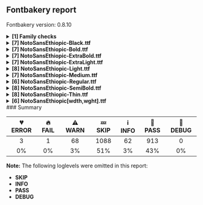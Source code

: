 ## Fontbakery report

Fontbakery version: 0.8.10

<details><summary><b>[1] Family checks</b></summary><div><details><summary>🔥 <b>FAIL:</b> Checking all files are in the same directory. (<a href="https://font-bakery.readthedocs.io/en/stable/fontbakery/profiles/universal.html#com.google.fonts/check/family/single_directory">com.google.fonts/check/family/single_directory</a>)</summary><div>


* 🔥 **FAIL** Not all fonts passed in the command line are in the same directory. This may lead to bad results as the tool will interpret all font files as belonging to a single font family. The detected directories are: ['fonts/NotoSansEthiopic/googlefonts/ttf', 'fonts/NotoSansEthiopic/googlefonts/variable-ttf'] [code: single-directory]
</div></details><br></div></details><details><summary><b>[7] NotoSansEthiopic-Black.ttf</b></summary><div><details><summary>⚠ <b>WARN:</b> Glyphs are similiar to Google Fonts version? (<a href="https://font-bakery.readthedocs.io/en/stable/fontbakery/profiles/googlefonts.html#com.google.fonts/check/production_glyphs_similarity">com.google.fonts/check/production_glyphs_similarity</a>)</summary><div>


* ⚠ **WARN** Following glyphs differ greatly from Google Fonts version:
	* bba.eth
	* bbaa.eth
	* bbe.eth
	* bbi.eth
	* bbo.eth
	* bbu.eth
	* bee.eth
	* bi.eth
	* boa.eth
	* bu.eth and 373 more.

Use -F or --full-lists to disable shortening of long lists.
</div></details><details><summary>⚠ <b>WARN:</b> Combined length of family and style must not exceed 27 characters. (<a href="https://font-bakery.readthedocs.io/en/stable/fontbakery/profiles/googlefonts.html#com.google.fonts/check/name/family_and_style_max_length">com.google.fonts/check/name/family_and_style_max_length</a>)</summary><div>


* ⚠ **WARN** The combined length of family and style exceeds 27 chars in the following 'WINDOWS' entries:
 FONT_FAMILY_NAME = 'Noto Sans Ethiopic Black' / SUBFAMILY_NAME = 'Regular'

Please take a look at the conversation at https://github.com/googlefonts/fontbakery/issues/2179 in order to understand the reasoning behind these name table records max-length criteria. [code: too-long]
</div></details><details><summary>⚠ <b>WARN:</b> Ensure fonts have ScriptLangTags declared on the 'meta' table. (<a href="https://font-bakery.readthedocs.io/en/stable/fontbakery/profiles/googlefonts.html#com.google.fonts/check/meta/script_lang_tags">com.google.fonts/check/meta/script_lang_tags</a>)</summary><div>


* ⚠ **WARN** This font file does not have a 'meta' table. [code: lacks-meta-table]
</div></details><details><summary>⚠ <b>WARN:</b> Check font contains no unreachable glyphs (<a href="https://font-bakery.readthedocs.io/en/stable/fontbakery/profiles/universal.html#com.google.fonts/check/unreachable_glyphs">com.google.fonts/check/unreachable_glyphs</a>)</summary><div>


* ⚠ **WARN** The following glyphs could not be reached by codepoint or substitution rules:

	- uni00A0.1
 [code: unreachable-glyphs]
</div></details><details><summary>⚠ <b>WARN:</b> Check if each glyph has the recommended amount of contours. (<a href="https://font-bakery.readthedocs.io/en/stable/fontbakery/profiles/universal.html#com.google.fonts/check/contour_count">com.google.fonts/check/contour_count</a>)</summary><div>


* ⚠ **WARN** This check inspects the glyph outlines and detects the total number of contours in each of them. The expected values are infered from the typical ammounts of contours observed in a large collection of reference font families. The divergences listed below may simply indicate a significantly different design on some of your glyphs. On the other hand, some of these may flag actual bugs in the font such as glyphs mapped to an incorrect codepoint. Please consider reviewing the design and codepoint assignment of these to make sure they are correct.

The following glyphs do not have the recommended number of contours:

	- Glyph name: aogonek	Contours detected: 3	Expected: 2

	- Glyph name: uogonek	Contours detected: 2	Expected: 1

	- Glyph name: aogonek	Contours detected: 3	Expected: 2 

	- And Glyph name: uogonek	Contours detected: 2	Expected: 1
 [code: contour-count]
</div></details><details><summary>⚠ <b>WARN:</b> Do any segments have colinear vectors? (<a href="https://font-bakery.readthedocs.io/en/stable/fontbakery/profiles/<Section: Outline Correctness Checks>.html#com.google.fonts/check/outline_colinear_vectors">com.google.fonts/check/outline_colinear_vectors</a>)</summary><div>


* ⚠ **WARN** The following glyphs have colinear vectors:

	* ddee.eth (U+12FC): L<<405.0,245.0>--<593.0,245.0>> -> L<<593.0,245.0>--<593.0,245.0>>

	* ddee.eth (U+12FC): L<<593.0,245.0>--<593.0,245.0>> -> L<<593.0,245.0>--<600.0,245.0>>

	* ddhee.eth (U+AB0C): L<<405.0,245.0>--<593.0,245.0>> -> L<<593.0,245.0>--<593.0,245.0>>

	* ddhee.eth (U+AB0C): L<<593.0,245.0>--<593.0,245.0>> -> L<<593.0,245.0>--<600.0,245.0>>

	* dee.eth (U+12F4): L<<415.0,245.0>--<613.0,245.0>> -> L<<613.0,245.0>--<613.0,245.0>>

	* dee.eth (U+12F4): L<<613.0,245.0>--<613.0,245.0>> -> L<<613.0,245.0>--<614.0,245.0>>

	* fo.eth (U+134E): L<<369.0,714.0>--<510.0,714.0>> -> L<<510.0,714.0>--<510.0,714.0>>

	* ge.eth (U+130D): L<<222.0,714.0>--<222.0,714.0>> -> L<<222.0,714.0>--<332.0,714.0>>

	* gge.eth (U+131D): L<<222.0,525.0>--<222.0,525.0>> -> L<<222.0,525.0>--<229.0,525.0>>

	* gwa.eth (U+1310): L<<562.0,268.0>--<562.0,263.0>> -> L<<562.0,263.0>--<562.0,0.0>> 

	* And 14 more.

Use -F or --full-lists to disable shortening of long lists. [code: found-colinear-vectors]
</div></details><details><summary>⚠ <b>WARN:</b> Do outlines contain any jaggy segments? (<a href="https://font-bakery.readthedocs.io/en/stable/fontbakery/profiles/<Section: Outline Correctness Checks>.html#com.google.fonts/check/outline_jaggy_segments">com.google.fonts/check/outline_jaggy_segments</a>)</summary><div>


* ⚠ **WARN** The following glyphs have jaggy segments:

	* V (U+0056): B<<339.5,236.0>-<346.0,204.0>-<347.0,184.0>>/B<<347.0,184.0>-<349.0,204.0>-<354.5,235.5>> = 8.57299836361137

	* W (U+0057): B<<308.0,211.5>-<313.0,185.0>-<315.0,167.0>>/B<<315.0,167.0>-<319.0,197.0>-<325.5,236.0>> = 13.934835114501363

	* W (U+0057): B<<527.0,442.0>-<523.0,468.0>-<521.0,486.0>>/B<<521.0,486.0>-<519.0,468.0>-<514.5,442.0>> = 12.680383491819825

	* W (U+0057): B<<714.0,235.0>-<721.0,196.0>-<724.0,167.0>>/B<<724.0,167.0>-<727.0,192.0>-<734.0,229.0>> = 12.748914526401432

	* Wacute (U+1E82): B<<308.0,211.5>-<313.0,185.0>-<315.0,167.0>>/B<<315.0,167.0>-<319.0,197.0>-<325.5,236.0>> = 13.934835114501363

	* Wacute (U+1E82): B<<527.0,442.0>-<523.0,468.0>-<521.0,486.0>>/B<<521.0,486.0>-<519.0,468.0>-<514.5,442.0>> = 12.680383491819825

	* Wacute (U+1E82): B<<714.0,235.0>-<721.0,196.0>-<724.0,167.0>>/B<<724.0,167.0>-<727.0,192.0>-<734.0,229.0>> = 12.748914526401432

	* Wcircumflex (U+0174): B<<308.0,211.5>-<313.0,185.0>-<315.0,167.0>>/B<<315.0,167.0>-<319.0,197.0>-<325.5,236.0>> = 13.934835114501363

	* Wcircumflex (U+0174): B<<527.0,442.0>-<523.0,468.0>-<521.0,486.0>>/B<<521.0,486.0>-<519.0,468.0>-<514.5,442.0>> = 12.680383491819825

	* Wcircumflex (U+0174): B<<714.0,235.0>-<721.0,196.0>-<724.0,167.0>>/B<<724.0,167.0>-<727.0,192.0>-<734.0,229.0>> = 12.748914526401432 

	* And 10 more.

Use -F or --full-lists to disable shortening of long lists. [code: found-jaggy-segments]
</div></details><br></div></details><details><summary><b>[7] NotoSansEthiopic-Bold.ttf</b></summary><div><details><summary>⚠ <b>WARN:</b> Glyphs are similiar to Google Fonts version? (<a href="https://font-bakery.readthedocs.io/en/stable/fontbakery/profiles/googlefonts.html#com.google.fonts/check/production_glyphs_similarity">com.google.fonts/check/production_glyphs_similarity</a>)</summary><div>


* ⚠ **WARN** Following glyphs differ greatly from Google Fonts version:
	* bbe.eth
	* bbi.eth
	* bbu.eth
	* bee.eth
	* bi.eth
	* bwa.eth
	* bwe.eth
	* bwee.eth
	* bwi.eth
	* ca.eth and 353 more.

Use -F or --full-lists to disable shortening of long lists.
</div></details><details><summary>⚠ <b>WARN:</b> Ensure fonts have ScriptLangTags declared on the 'meta' table. (<a href="https://font-bakery.readthedocs.io/en/stable/fontbakery/profiles/googlefonts.html#com.google.fonts/check/meta/script_lang_tags">com.google.fonts/check/meta/script_lang_tags</a>)</summary><div>


* ⚠ **WARN** This font file does not have a 'meta' table. [code: lacks-meta-table]
</div></details><details><summary>⚠ <b>WARN:</b> Check font contains no unreachable glyphs (<a href="https://font-bakery.readthedocs.io/en/stable/fontbakery/profiles/universal.html#com.google.fonts/check/unreachable_glyphs">com.google.fonts/check/unreachable_glyphs</a>)</summary><div>


* ⚠ **WARN** The following glyphs could not be reached by codepoint or substitution rules:

	- uni00A0.1
 [code: unreachable-glyphs]
</div></details><details><summary>⚠ <b>WARN:</b> Check if each glyph has the recommended amount of contours. (<a href="https://font-bakery.readthedocs.io/en/stable/fontbakery/profiles/universal.html#com.google.fonts/check/contour_count">com.google.fonts/check/contour_count</a>)</summary><div>


* ⚠ **WARN** This check inspects the glyph outlines and detects the total number of contours in each of them. The expected values are infered from the typical ammounts of contours observed in a large collection of reference font families. The divergences listed below may simply indicate a significantly different design on some of your glyphs. On the other hand, some of these may flag actual bugs in the font such as glyphs mapped to an incorrect codepoint. Please consider reviewing the design and codepoint assignment of these to make sure they are correct.

The following glyphs do not have the recommended number of contours:

	- Glyph name: aogonek	Contours detected: 3	Expected: 2

	- Glyph name: uogonek	Contours detected: 2	Expected: 1

	- Glyph name: aogonek	Contours detected: 3	Expected: 2 

	- And Glyph name: uogonek	Contours detected: 2	Expected: 1
 [code: contour-count]
</div></details><details><summary>⚠ <b>WARN:</b> Are there any misaligned on-curve points? (<a href="https://font-bakery.readthedocs.io/en/stable/fontbakery/profiles/<Section: Outline Correctness Checks>.html#com.google.fonts/check/outline_alignment_miss">com.google.fonts/check/outline_alignment_miss</a>)</summary><div>


* ⚠ **WARN** The following glyphs have on-curve points which have potentially incorrect y coordinates:

	* numbersign (U+0023): X=236.0,Y=713.0 (should be at cap-height 714?)

	* numbersign (U+0023): X=343.0,Y=713.0 (should be at cap-height 714?)

	* numbersign (U+0023): X=440.0,Y=713.0 (should be at cap-height 714?)

	* numbersign (U+0023): X=545.0,Y=713.0 (should be at cap-height 714?)

	* six (U+0036): X=489.0,Y=715.0 (should be at cap-height 714?)

	* C (U+0043): X=482.0,Y=-1.0 (should be at baseline 0?)

	* G (U+0047): X=527.5,Y=1.0 (should be at baseline 0?)

	* G (U+0047): X=543.0,Y=712.0 (should be at cap-height 714?)

	* c (U+0063): X=394.5,Y=-0.5 (should be at baseline 0?)

	* e (U+0065): X=432.5,Y=-0.5 (should be at baseline 0?) 

	* And 73 more.

Use -F or --full-lists to disable shortening of long lists. [code: found-misalignments]
</div></details><details><summary>⚠ <b>WARN:</b> Do any segments have colinear vectors? (<a href="https://font-bakery.readthedocs.io/en/stable/fontbakery/profiles/<Section: Outline Correctness Checks>.html#com.google.fonts/check/outline_colinear_vectors">com.google.fonts/check/outline_colinear_vectors</a>)</summary><div>


* ⚠ **WARN** The following glyphs have colinear vectors:

	* ddee.eth (U+12FC): L<<410.0,240.0>--<597.0,240.0>> -> L<<597.0,240.0>--<597.0,240.0>>

	* ddee.eth (U+12FC): L<<597.0,240.0>--<597.0,240.0>> -> L<<597.0,240.0>--<604.0,240.0>>

	* ddhee.eth (U+AB0C): L<<410.0,240.0>--<597.0,240.0>> -> L<<597.0,240.0>--<597.0,240.0>>

	* ddhee.eth (U+AB0C): L<<597.0,240.0>--<597.0,240.0>> -> L<<597.0,240.0>--<604.0,240.0>>

	* dee.eth (U+12F4): L<<404.0,239.0>--<601.0,239.0>> -> L<<601.0,239.0>--<601.0,239.0>>

	* dee.eth (U+12F4): L<<601.0,239.0>--<601.0,239.0>> -> L<<601.0,239.0>--<604.0,239.0>>

	* fo.eth (U+134E): L<<387.0,714.0>--<476.0,714.0>> -> L<<476.0,714.0>--<476.0,714.0>>

	* fo.eth (U+134E): L<<476.0,714.0>--<476.0,714.0>> -> L<<476.0,714.0>--<477.0,714.0>>

	* ge.eth (U+130D): L<<208.0,714.0>--<208.0,714.0>> -> L<<208.0,714.0>--<343.0,714.0>>

	* gge.eth (U+131D): L<<222.0,526.0>--<224.0,526.0>> -> L<<224.0,526.0>--<224.0,526.0>> 

	* And 16 more.

Use -F or --full-lists to disable shortening of long lists. [code: found-colinear-vectors]
</div></details><details><summary>⚠ <b>WARN:</b> Do outlines contain any jaggy segments? (<a href="https://font-bakery.readthedocs.io/en/stable/fontbakery/profiles/<Section: Outline Correctness Checks>.html#com.google.fonts/check/outline_jaggy_segments">com.google.fonts/check/outline_jaggy_segments</a>)</summary><div>


* ⚠ **WARN** The following glyphs have jaggy segments:

	* W (U+0057): B<<266.0,196.0>-<272.0,161.0>-<275.0,137.0>>/B<<275.0,137.0>-<278.0,162.0>-<284.0,196.5>> = 13.967789761532726

	* W (U+0057): B<<489.0,505.5>-<485.0,529.0>-<483.0,542.0>>/B<<483.0,542.0>-<482.0,529.0>-<477.5,505.5>> = 13.144867617550734

	* W (U+0057): B<<683.0,196.0>-<689.0,161.0>-<692.0,137.0>>/B<<692.0,137.0>-<695.0,162.0>-<701.0,196.5>> = 13.967789761532726

	* Wacute (U+1E82): B<<266.0,196.0>-<272.0,161.0>-<275.0,137.0>>/B<<275.0,137.0>-<278.0,162.0>-<284.0,196.5>> = 13.967789761532726

	* Wacute (U+1E82): B<<489.0,505.5>-<485.0,529.0>-<483.0,542.0>>/B<<483.0,542.0>-<482.0,529.0>-<477.5,505.5>> = 13.144867617550734

	* Wacute (U+1E82): B<<683.0,196.0>-<689.0,161.0>-<692.0,137.0>>/B<<692.0,137.0>-<695.0,162.0>-<701.0,196.5>> = 13.967789761532726

	* Wcircumflex (U+0174): B<<266.0,196.0>-<272.0,161.0>-<275.0,137.0>>/B<<275.0,137.0>-<278.0,162.0>-<284.0,196.5>> = 13.967789761532726

	* Wcircumflex (U+0174): B<<489.0,505.5>-<485.0,529.0>-<483.0,542.0>>/B<<483.0,542.0>-<482.0,529.0>-<477.5,505.5>> = 13.144867617550734

	* Wcircumflex (U+0174): B<<683.0,196.0>-<689.0,161.0>-<692.0,137.0>>/B<<692.0,137.0>-<695.0,162.0>-<701.0,196.5>> = 13.967789761532726

	* Wdieresis (U+1E84): B<<266.0,196.0>-<272.0,161.0>-<275.0,137.0>>/B<<275.0,137.0>-<278.0,162.0>-<284.0,196.5>> = 13.967789761532726 

	* And 27 more.

Use -F or --full-lists to disable shortening of long lists. [code: found-jaggy-segments]
</div></details><br></div></details><details><summary><b>[7] NotoSansEthiopic-ExtraBold.ttf</b></summary><div><details><summary>⚠ <b>WARN:</b> Glyphs are similiar to Google Fonts version? (<a href="https://font-bakery.readthedocs.io/en/stable/fontbakery/profiles/googlefonts.html#com.google.fonts/check/production_glyphs_similarity">com.google.fonts/check/production_glyphs_similarity</a>)</summary><div>


* ⚠ **WARN** Following glyphs differ greatly from Google Fonts version:
	* bbe.eth
	* bbi.eth
	* bbu.eth
	* bee.eth
	* bi.eth
	* bu.eth
	* bwa.eth
	* bwee.eth
	* bwi.eth
	* ca.eth and 360 more.

Use -F or --full-lists to disable shortening of long lists.
</div></details><details><summary>⚠ <b>WARN:</b> Combined length of family and style must not exceed 27 characters. (<a href="https://font-bakery.readthedocs.io/en/stable/fontbakery/profiles/googlefonts.html#com.google.fonts/check/name/family_and_style_max_length">com.google.fonts/check/name/family_and_style_max_length</a>)</summary><div>


* ⚠ **WARN** The combined length of family and style exceeds 27 chars in the following 'WINDOWS' entries:
 FONT_FAMILY_NAME = 'Noto Sans Ethiopic ExtraBold' / SUBFAMILY_NAME = 'Regular'

Please take a look at the conversation at https://github.com/googlefonts/fontbakery/issues/2179 in order to understand the reasoning behind these name table records max-length criteria. [code: too-long]
</div></details><details><summary>⚠ <b>WARN:</b> Ensure fonts have ScriptLangTags declared on the 'meta' table. (<a href="https://font-bakery.readthedocs.io/en/stable/fontbakery/profiles/googlefonts.html#com.google.fonts/check/meta/script_lang_tags">com.google.fonts/check/meta/script_lang_tags</a>)</summary><div>


* ⚠ **WARN** This font file does not have a 'meta' table. [code: lacks-meta-table]
</div></details><details><summary>⚠ <b>WARN:</b> Check font contains no unreachable glyphs (<a href="https://font-bakery.readthedocs.io/en/stable/fontbakery/profiles/universal.html#com.google.fonts/check/unreachable_glyphs">com.google.fonts/check/unreachable_glyphs</a>)</summary><div>


* ⚠ **WARN** The following glyphs could not be reached by codepoint or substitution rules:

	- uni00A0.1
 [code: unreachable-glyphs]
</div></details><details><summary>⚠ <b>WARN:</b> Check if each glyph has the recommended amount of contours. (<a href="https://font-bakery.readthedocs.io/en/stable/fontbakery/profiles/universal.html#com.google.fonts/check/contour_count">com.google.fonts/check/contour_count</a>)</summary><div>


* ⚠ **WARN** This check inspects the glyph outlines and detects the total number of contours in each of them. The expected values are infered from the typical ammounts of contours observed in a large collection of reference font families. The divergences listed below may simply indicate a significantly different design on some of your glyphs. On the other hand, some of these may flag actual bugs in the font such as glyphs mapped to an incorrect codepoint. Please consider reviewing the design and codepoint assignment of these to make sure they are correct.

The following glyphs do not have the recommended number of contours:

	- Glyph name: aogonek	Contours detected: 3	Expected: 2

	- Glyph name: uogonek	Contours detected: 2	Expected: 1

	- Glyph name: aogonek	Contours detected: 3	Expected: 2 

	- And Glyph name: uogonek	Contours detected: 2	Expected: 1
 [code: contour-count]
</div></details><details><summary>⚠ <b>WARN:</b> Do any segments have colinear vectors? (<a href="https://font-bakery.readthedocs.io/en/stable/fontbakery/profiles/<Section: Outline Correctness Checks>.html#com.google.fonts/check/outline_colinear_vectors">com.google.fonts/check/outline_colinear_vectors</a>)</summary><div>


* ⚠ **WARN** The following glyphs have colinear vectors:

	* ccho.eth (U+2DBE): L<<199.0,0.0>--<199.0,360.0>> -> L<<199.0,360.0>--<199.0,365.0>>

	* choa.eth (U+2D90): L<<217.0,0.0>--<217.0,360.0>> -> L<<217.0,360.0>--<217.0,365.0>>

	* ddee.eth (U+12FC): L<<408.0,242.0>--<595.0,242.0>> -> L<<595.0,242.0>--<595.0,242.0>>

	* ddee.eth (U+12FC): L<<595.0,242.0>--<595.0,242.0>> -> L<<595.0,242.0>--<602.0,242.0>>

	* ddhee.eth (U+AB0C): L<<408.0,242.0>--<595.0,242.0>> -> L<<595.0,242.0>--<595.0,242.0>>

	* ddhee.eth (U+AB0C): L<<595.0,242.0>--<595.0,242.0>> -> L<<595.0,242.0>--<602.0,242.0>>

	* dee.eth (U+12F4): L<<409.0,242.0>--<607.0,242.0>> -> L<<607.0,242.0>--<607.0,242.0>>

	* dee.eth (U+12F4): L<<607.0,242.0>--<607.0,242.0>> -> L<<607.0,242.0>--<609.0,242.0>>

	* fo.eth (U+134E): L<<379.0,714.0>--<492.0,714.0>> -> L<<492.0,714.0>--<492.0,714.0>>

	* ge.eth (U+130D): L<<214.0,714.0>--<214.0,714.0>> -> L<<214.0,714.0>--<338.0,714.0>> 

	* And 27 more.

Use -F or --full-lists to disable shortening of long lists. [code: found-colinear-vectors]
</div></details><details><summary>⚠ <b>WARN:</b> Do outlines contain any jaggy segments? (<a href="https://font-bakery.readthedocs.io/en/stable/fontbakery/profiles/<Section: Outline Correctness Checks>.html#com.google.fonts/check/outline_jaggy_segments">com.google.fonts/check/outline_jaggy_segments</a>)</summary><div>


* ⚠ **WARN** The following glyphs have jaggy segments:

	* V (U+0056): B<<326.0,209.5>-<333.0,177.0>-<335.0,156.0>>/B<<335.0,156.0>-<338.0,177.0>-<344.5,209.0>> = 13.570434385161475

	* W (U+0057): B<<283.5,211.5>-<290.0,175.0>-<293.0,151.0>>/B<<293.0,151.0>-<297.0,183.0>-<305.0,226.5>> = 14.25003269780357

	* W (U+0057): B<<506.5,475.5>-<502.0,500.0>-<501.0,516.0>>/B<<501.0,516.0>-<499.0,500.0>-<494.5,475.5>> = 10.701350723899111

	* Wacute (U+1E82): B<<283.5,211.5>-<290.0,175.0>-<293.0,151.0>>/B<<293.0,151.0>-<297.0,183.0>-<305.0,226.5>> = 14.25003269780357

	* Wacute (U+1E82): B<<506.5,475.5>-<502.0,500.0>-<501.0,516.0>>/B<<501.0,516.0>-<499.0,500.0>-<494.5,475.5>> = 10.701350723899111

	* Wcircumflex (U+0174): B<<283.5,211.5>-<290.0,175.0>-<293.0,151.0>>/B<<293.0,151.0>-<297.0,183.0>-<305.0,226.5>> = 14.25003269780357

	* Wcircumflex (U+0174): B<<506.5,475.5>-<502.0,500.0>-<501.0,516.0>>/B<<501.0,516.0>-<499.0,500.0>-<494.5,475.5>> = 10.701350723899111

	* Wdieresis (U+1E84): B<<283.5,211.5>-<290.0,175.0>-<293.0,151.0>>/B<<293.0,151.0>-<297.0,183.0>-<305.0,226.5>> = 14.25003269780357

	* Wdieresis (U+1E84): B<<506.5,475.5>-<502.0,500.0>-<501.0,516.0>>/B<<501.0,516.0>-<499.0,500.0>-<494.5,475.5>> = 10.701350723899111

	* Wgrave (U+1E80): B<<283.5,211.5>-<290.0,175.0>-<293.0,151.0>>/B<<293.0,151.0>-<297.0,183.0>-<305.0,226.5>> = 14.25003269780357 

	* And 3 more.

Use -F or --full-lists to disable shortening of long lists. [code: found-jaggy-segments]
</div></details><br></div></details><details><summary><b>[7] NotoSansEthiopic-ExtraLight.ttf</b></summary><div><details><summary>⚠ <b>WARN:</b> Glyphs are similiar to Google Fonts version? (<a href="https://font-bakery.readthedocs.io/en/stable/fontbakery/profiles/googlefonts.html#com.google.fonts/check/production_glyphs_similarity">com.google.fonts/check/production_glyphs_similarity</a>)</summary><div>


* ⚠ **WARN** Following glyphs differ greatly from Google Fonts version:
	* bee.eth
	* bwee.eth
	* ccee.eth
	* ccha.eth
	* cchaa.eth
	* cche.eth
	* cchee.eth
	* cchha.eth
	* cchhaa.eth
	* cchhe.eth and 85 more.

Use -F or --full-lists to disable shortening of long lists.
</div></details><details><summary>⚠ <b>WARN:</b> Combined length of family and style must not exceed 27 characters. (<a href="https://font-bakery.readthedocs.io/en/stable/fontbakery/profiles/googlefonts.html#com.google.fonts/check/name/family_and_style_max_length">com.google.fonts/check/name/family_and_style_max_length</a>)</summary><div>


* ⚠ **WARN** The combined length of family and style exceeds 27 chars in the following 'WINDOWS' entries:
 FONT_FAMILY_NAME = 'Noto Sans Ethiopic ExtraLight' / SUBFAMILY_NAME = 'Regular'

Please take a look at the conversation at https://github.com/googlefonts/fontbakery/issues/2179 in order to understand the reasoning behind these name table records max-length criteria. [code: too-long]
</div></details><details><summary>⚠ <b>WARN:</b> Ensure fonts have ScriptLangTags declared on the 'meta' table. (<a href="https://font-bakery.readthedocs.io/en/stable/fontbakery/profiles/googlefonts.html#com.google.fonts/check/meta/script_lang_tags">com.google.fonts/check/meta/script_lang_tags</a>)</summary><div>


* ⚠ **WARN** This font file does not have a 'meta' table. [code: lacks-meta-table]
</div></details><details><summary>⚠ <b>WARN:</b> Check font contains no unreachable glyphs (<a href="https://font-bakery.readthedocs.io/en/stable/fontbakery/profiles/universal.html#com.google.fonts/check/unreachable_glyphs">com.google.fonts/check/unreachable_glyphs</a>)</summary><div>


* ⚠ **WARN** The following glyphs could not be reached by codepoint or substitution rules:

	- uni00A0.1
 [code: unreachable-glyphs]
</div></details><details><summary>⚠ <b>WARN:</b> Check if each glyph has the recommended amount of contours. (<a href="https://font-bakery.readthedocs.io/en/stable/fontbakery/profiles/universal.html#com.google.fonts/check/contour_count">com.google.fonts/check/contour_count</a>)</summary><div>


* ⚠ **WARN** This check inspects the glyph outlines and detects the total number of contours in each of them. The expected values are infered from the typical ammounts of contours observed in a large collection of reference font families. The divergences listed below may simply indicate a significantly different design on some of your glyphs. On the other hand, some of these may flag actual bugs in the font such as glyphs mapped to an incorrect codepoint. Please consider reviewing the design and codepoint assignment of these to make sure they are correct.

The following glyphs do not have the recommended number of contours:

	- Glyph name: aogonek	Contours detected: 3	Expected: 2

	- Glyph name: uogonek	Contours detected: 2	Expected: 1

	- Glyph name: aogonek	Contours detected: 3	Expected: 2 

	- And Glyph name: uogonek	Contours detected: 2	Expected: 1
 [code: contour-count]
</div></details><details><summary>⚠ <b>WARN:</b> Do any segments have colinear vectors? (<a href="https://font-bakery.readthedocs.io/en/stable/fontbakery/profiles/<Section: Outline Correctness Checks>.html#com.google.fonts/check/outline_colinear_vectors">com.google.fonts/check/outline_colinear_vectors</a>)</summary><div>


* ⚠ **WARN** The following glyphs have colinear vectors:

	* ddee.eth (U+12FC): L<<347.0,191.0>--<521.0,191.0>> -> L<<521.0,191.0>--<521.0,191.0>>

	* ddee.eth (U+12FC): L<<521.0,191.0>--<521.0,191.0>> -> L<<521.0,191.0>--<523.0,191.0>>

	* ddhee.eth (U+AB0C): L<<347.0,191.0>--<521.0,191.0>> -> L<<521.0,191.0>--<521.0,191.0>>

	* ddhee.eth (U+AB0C): L<<521.0,191.0>--<521.0,191.0>> -> L<<521.0,191.0>--<523.0,191.0>>

	* dee.eth (U+12F4): L<<247.0,191.0>--<247.0,191.0>> -> L<<247.0,191.0>--<295.0,191.0>>

	* dee.eth (U+12F4): L<<46.0,191.0>--<247.0,191.0>> -> L<<247.0,191.0>--<247.0,191.0>>

	* fo.eth (U+134E): L<<386.0,714.0>--<421.0,714.0>> -> L<<421.0,714.0>--<421.0,714.0>>

	* gye.eth (U+2DDD): L<<165.0,602.0>--<165.0,602.0>> -> L<<165.0,602.0>--<199.0,602.0>>

	* jee.eth (U+1304): L<<516.0,203.0>--<603.0,203.0>> -> L<<603.0,203.0>--<603.0,203.0>>

	* jee.eth (U+1304): L<<603.0,203.0>--<603.0,203.0>> -> L<<603.0,203.0>--<603.0,203.0>> 

	* And 10 more.

Use -F or --full-lists to disable shortening of long lists. [code: found-colinear-vectors]
</div></details><details><summary>⚠ <b>WARN:</b> Do outlines contain any jaggy segments? (<a href="https://font-bakery.readthedocs.io/en/stable/fontbakery/profiles/<Section: Outline Correctness Checks>.html#com.google.fonts/check/outline_jaggy_segments">com.google.fonts/check/outline_jaggy_segments</a>)</summary><div>


* ⚠ **WARN** The following glyphs have jaggy segments:

	* dee.eth (U+12F4): L<<535.0,191.0>--<534.0,191.0>>/B<<534.0,191.0>-<595.0,190.0>-<626.0,161.0>> = 0.9391909457354006

	* fi.eth (U+134A): L<<218.0,0.0>--<219.0,0.0>>/B<<219.0,0.0>-<144.0,2.0>-<104.0,45.5>> = 1.5275254422129318

	* fwigurage.eth (U+1E7FB): L<<218.0,0.0>--<219.0,0.0>>/B<<219.0,0.0>-<144.0,2.0>-<104.0,45.5>> = 1.5275254422129318

	* ra.eth (U+1228): L<<271.0,0.0>--<271.0,0.0>>/B<<271.0,0.0>-<171.0,1.0>-<117.5,48.0>> = 0.5729386976832647

	* xo.eth (U+1286): L<<555.0,714.0>--<554.0,714.0>>/B<<554.0,714.0>-<623.0,712.0>-<657.5,678.5>> = 1.6602823689826889 

	* And xoa.eth (U+1287): L<<555.0,714.0>--<554.0,714.0>>/B<<554.0,714.0>-<623.0,712.0>-<657.5,678.5>> = 1.6602823689826889 [code: found-jaggy-segments]
</div></details><br></div></details><details><summary><b>[8] NotoSansEthiopic-Light.ttf</b></summary><div><details><summary>⚠ <b>WARN:</b> Glyphs are similiar to Google Fonts version? (<a href="https://font-bakery.readthedocs.io/en/stable/fontbakery/profiles/googlefonts.html#com.google.fonts/check/production_glyphs_similarity">com.google.fonts/check/production_glyphs_similarity</a>)</summary><div>


* ⚠ **WARN** Following glyphs differ greatly from Google Fonts version:
	* bee.eth
	* bwee.eth
	* caa.eth
	* ccaa.eth
	* ccee.eth
	* ccha.eth
	* cchaa.eth
	* cche.eth
	* cchee.eth
	* cchha.eth and 152 more.

Use -F or --full-lists to disable shortening of long lists.
</div></details><details><summary>⚠ <b>WARN:</b> Combined length of family and style must not exceed 27 characters. (<a href="https://font-bakery.readthedocs.io/en/stable/fontbakery/profiles/googlefonts.html#com.google.fonts/check/name/family_and_style_max_length">com.google.fonts/check/name/family_and_style_max_length</a>)</summary><div>


* ⚠ **WARN** The combined length of family and style exceeds 27 chars in the following 'WINDOWS' entries:
 FONT_FAMILY_NAME = 'Noto Sans Ethiopic Light' / SUBFAMILY_NAME = 'Regular'

Please take a look at the conversation at https://github.com/googlefonts/fontbakery/issues/2179 in order to understand the reasoning behind these name table records max-length criteria. [code: too-long]
</div></details><details><summary>⚠ <b>WARN:</b> Ensure fonts have ScriptLangTags declared on the 'meta' table. (<a href="https://font-bakery.readthedocs.io/en/stable/fontbakery/profiles/googlefonts.html#com.google.fonts/check/meta/script_lang_tags">com.google.fonts/check/meta/script_lang_tags</a>)</summary><div>


* ⚠ **WARN** This font file does not have a 'meta' table. [code: lacks-meta-table]
</div></details><details><summary>⚠ <b>WARN:</b> Check font contains no unreachable glyphs (<a href="https://font-bakery.readthedocs.io/en/stable/fontbakery/profiles/universal.html#com.google.fonts/check/unreachable_glyphs">com.google.fonts/check/unreachable_glyphs</a>)</summary><div>


* ⚠ **WARN** The following glyphs could not be reached by codepoint or substitution rules:

	- uni00A0.1
 [code: unreachable-glyphs]
</div></details><details><summary>⚠ <b>WARN:</b> Check if each glyph has the recommended amount of contours. (<a href="https://font-bakery.readthedocs.io/en/stable/fontbakery/profiles/universal.html#com.google.fonts/check/contour_count">com.google.fonts/check/contour_count</a>)</summary><div>


* ⚠ **WARN** This check inspects the glyph outlines and detects the total number of contours in each of them. The expected values are infered from the typical ammounts of contours observed in a large collection of reference font families. The divergences listed below may simply indicate a significantly different design on some of your glyphs. On the other hand, some of these may flag actual bugs in the font such as glyphs mapped to an incorrect codepoint. Please consider reviewing the design and codepoint assignment of these to make sure they are correct.

The following glyphs do not have the recommended number of contours:

	- Glyph name: aogonek	Contours detected: 3	Expected: 2

	- Glyph name: uogonek	Contours detected: 2	Expected: 1

	- Glyph name: aogonek	Contours detected: 3	Expected: 2 

	- And Glyph name: uogonek	Contours detected: 2	Expected: 1
 [code: contour-count]
</div></details><details><summary>⚠ <b>WARN:</b> Do any segments have colinear vectors? (<a href="https://font-bakery.readthedocs.io/en/stable/fontbakery/profiles/<Section: Outline Correctness Checks>.html#com.google.fonts/check/outline_colinear_vectors">com.google.fonts/check/outline_colinear_vectors</a>)</summary><div>


* ⚠ **WARN** The following glyphs have colinear vectors:

	* dee.eth (U+12F4): L<<253.0,200.0>--<253.0,200.0>> -> L<<253.0,200.0>--<287.0,200.0>>

	* dee.eth (U+12F4): L<<47.0,200.0>--<253.0,200.0>> -> L<<253.0,200.0>--<253.0,200.0>>

	* fo.eth (U+134E): L<<379.0,714.0>--<421.0,714.0>> -> L<<421.0,714.0>--<421.0,714.0>>

	* ge.eth (U+130D): L<<182.0,714.0>--<182.0,714.0>> -> L<<182.0,714.0>--<310.0,714.0>>

	* gge.eth (U+131D): L<<193.0,522.0>--<193.0,522.0>> -> L<<193.0,522.0>--<251.0,522.0>>

	* gwegurage.eth (U+1E7FA): L<<182.0,714.0>--<182.0,714.0>> -> L<<182.0,714.0>--<310.0,714.0>>

	* gwegurage.eth (U+1E7FA): L<<649.0,408.0>--<649.0,406.0>> -> L<<649.0,406.0>--<649.0,0.0>>

	* kwa.eth (U+12B0): L<<532.0,361.0>--<532.0,357.0>> -> L<<532.0,357.0>--<532.0,0.0>>

	* mweegurage.eth (U+1E7EE): L<<714.0,170.0>--<703.0,143.0>> -> L<<703.0,143.0>--<664.0,46.0>>

	* nyo.eth (U+129E): L<<387.0,547.0>--<472.0,547.0>> -> L<<472.0,547.0>--<472.0,547.0>> 

	* And 4 more.

Use -F or --full-lists to disable shortening of long lists. [code: found-colinear-vectors]
</div></details><details><summary>⚠ <b>WARN:</b> Do outlines contain any jaggy segments? (<a href="https://font-bakery.readthedocs.io/en/stable/fontbakery/profiles/<Section: Outline Correctness Checks>.html#com.google.fonts/check/outline_jaggy_segments">com.google.fonts/check/outline_jaggy_segments</a>)</summary><div>


* ⚠ **WARN** The following glyphs have jaggy segments:

	* fi.eth (U+134A): L<<216.0,0.0>--<216.0,0.0>>/B<<216.0,0.0>-<138.0,2.0>-<98.5,47.0>> = 1.4688007143857

	* fwigurage.eth (U+1E7FB): L<<216.0,0.0>--<216.0,0.0>>/B<<216.0,0.0>-<138.0,2.0>-<98.5,47.0>> = 1.4688007143857

	* no.eth (U+1296): L<<419.0,714.0>--<418.0,714.0>>/B<<418.0,714.0>-<493.0,713.0>-<530.0,678.5>> = 0.7638984609298817

	* noa.eth (U+2D88): L<<425.0,714.0>--<424.0,714.0>>/B<<424.0,714.0>-<499.0,713.0>-<536.0,678.5>> = 0.7638984609298817

	* ra.eth (U+1228): L<<272.0,0.0>--<272.0,0.0>>/B<<272.0,0.0>-<167.0,2.0>-<113.0,50.0>> = 1.0912162252624056

	* xo.eth (U+1286): L<<547.0,714.0>--<546.0,714.0>>/B<<546.0,714.0>-<621.0,713.0>-<658.0,678.5>> = 0.7638984609298817 

	* And xoa.eth (U+1287): L<<547.0,714.0>--<546.0,714.0>>/B<<546.0,714.0>-<621.0,713.0>-<658.0,678.5>> = 0.7638984609298817 [code: found-jaggy-segments]
</div></details><details><summary>⚠ <b>WARN:</b> Do outlines contain any semi-vertical or semi-horizontal lines? (<a href="https://font-bakery.readthedocs.io/en/stable/fontbakery/profiles/<Section: Outline Correctness Checks>.html#com.google.fonts/check/outline_semi_vertical">com.google.fonts/check/outline_semi_vertical</a>)</summary><div>


* ⚠ **WARN** The following glyphs have semi-vertical/semi-horizontal lines:

	* ccho.eth (U+2DBE): L<<214.0,0.0>--<213.0,377.0>>

	* hhu.eth (U+1211): L<<406.0,714.0>--<405.0,421.0>>

	* hhwagurage.eth (U+1E7E8): L<<406.0,714.0>--<405.0,421.0>>

	* hhyu.eth (U+1E7E1): L<<406.0,675.0>--<405.0,421.0>>

	* hwe.eth (U+1E7EB): L<<406.0,714.0>--<405.0,421.0>>

	* hwee.eth (U+1E7EA): L<<406.0,714.0>--<405.0,466.0>>

	* hwi.eth (U+1E7E9): L<<406.0,714.0>--<405.0,422.0>>

	* ko.eth (U+12AE): L<<117.0,0.0>--<116.0,357.0>>

	* kyo.eth (U+2DCE): L<<117.0,0.0>--<116.0,357.0>>

	* xya.eth (U+2DD0): L<<292.0,0.0>--<291.0,172.0>> 

	* And 3 more.

Use -F or --full-lists to disable shortening of long lists. [code: found-semi-vertical]
</div></details><br></div></details><details><summary><b>[7] NotoSansEthiopic-Medium.ttf</b></summary><div><details><summary>⚠ <b>WARN:</b> Glyphs are similiar to Google Fonts version? (<a href="https://font-bakery.readthedocs.io/en/stable/fontbakery/profiles/googlefonts.html#com.google.fonts/check/production_glyphs_similarity">com.google.fonts/check/production_glyphs_similarity</a>)</summary><div>


* ⚠ **WARN** Following glyphs differ greatly from Google Fonts version:
	* bbe.eth
	* bbi.eth
	* bbu.eth
	* bee.eth
	* bwa.eth
	* bwee.eth
	* bwi.eth
	* ca.eth
	* caa.eth
	* cca.eth and 317 more.

Use -F or --full-lists to disable shortening of long lists.
</div></details><details><summary>⚠ <b>WARN:</b> Combined length of family and style must not exceed 27 characters. (<a href="https://font-bakery.readthedocs.io/en/stable/fontbakery/profiles/googlefonts.html#com.google.fonts/check/name/family_and_style_max_length">com.google.fonts/check/name/family_and_style_max_length</a>)</summary><div>


* ⚠ **WARN** The combined length of family and style exceeds 27 chars in the following 'WINDOWS' entries:
 FONT_FAMILY_NAME = 'Noto Sans Ethiopic Medium' / SUBFAMILY_NAME = 'Regular'

Please take a look at the conversation at https://github.com/googlefonts/fontbakery/issues/2179 in order to understand the reasoning behind these name table records max-length criteria. [code: too-long]
</div></details><details><summary>⚠ <b>WARN:</b> Ensure fonts have ScriptLangTags declared on the 'meta' table. (<a href="https://font-bakery.readthedocs.io/en/stable/fontbakery/profiles/googlefonts.html#com.google.fonts/check/meta/script_lang_tags">com.google.fonts/check/meta/script_lang_tags</a>)</summary><div>


* ⚠ **WARN** This font file does not have a 'meta' table. [code: lacks-meta-table]
</div></details><details><summary>⚠ <b>WARN:</b> Check font contains no unreachable glyphs (<a href="https://font-bakery.readthedocs.io/en/stable/fontbakery/profiles/universal.html#com.google.fonts/check/unreachable_glyphs">com.google.fonts/check/unreachable_glyphs</a>)</summary><div>


* ⚠ **WARN** The following glyphs could not be reached by codepoint or substitution rules:

	- uni00A0.1
 [code: unreachable-glyphs]
</div></details><details><summary>⚠ <b>WARN:</b> Check if each glyph has the recommended amount of contours. (<a href="https://font-bakery.readthedocs.io/en/stable/fontbakery/profiles/universal.html#com.google.fonts/check/contour_count">com.google.fonts/check/contour_count</a>)</summary><div>


* ⚠ **WARN** This check inspects the glyph outlines and detects the total number of contours in each of them. The expected values are infered from the typical ammounts of contours observed in a large collection of reference font families. The divergences listed below may simply indicate a significantly different design on some of your glyphs. On the other hand, some of these may flag actual bugs in the font such as glyphs mapped to an incorrect codepoint. Please consider reviewing the design and codepoint assignment of these to make sure they are correct.

The following glyphs do not have the recommended number of contours:

	- Glyph name: aogonek	Contours detected: 3	Expected: 2

	- Glyph name: uogonek	Contours detected: 2	Expected: 1

	- Glyph name: aogonek	Contours detected: 3	Expected: 2 

	- And Glyph name: uogonek	Contours detected: 2	Expected: 1
 [code: contour-count]
</div></details><details><summary>⚠ <b>WARN:</b> Do any segments have colinear vectors? (<a href="https://font-bakery.readthedocs.io/en/stable/fontbakery/profiles/<Section: Outline Correctness Checks>.html#com.google.fonts/check/outline_colinear_vectors">com.google.fonts/check/outline_colinear_vectors</a>)</summary><div>


* ⚠ **WARN** The following glyphs have colinear vectors:

	* ccha.eth (U+2DB8): L<<217.0,0.0>--<217.0,381.0>> -> L<<217.0,381.0>--<217.0,384.0>>

	* cchee.eth (U+2DBC): L<<206.0,0.0>--<206.0,381.0>> -> L<<206.0,381.0>--<206.0,385.0>>

	* cchi.eth (U+2DBA): L<<202.0,0.0>--<202.0,381.0>> -> L<<202.0,381.0>--<202.0,384.0>>

	* ccho.eth (U+2DBE): L<<206.0,0.0>--<206.0,381.0>> -> L<<206.0,381.0>--<206.0,384.0>>

	* cchu.eth (U+2DB9): L<<217.0,0.0>--<217.0,381.0>> -> L<<217.0,381.0>--<217.0,384.0>>

	* choa.eth (U+2D90): L<<216.0,0.0>--<216.0,381.0>> -> L<<216.0,381.0>--<216.0,384.0>>

	* chu.eth (U+1329): L<<917.0,465.0>--<917.0,461.0>> -> L<<917.0,461.0>--<917.0,268.0>>

	* ddee.eth (U+12FC): L<<400.0,222.0>--<541.0,222.0>> -> L<<541.0,222.0>--<541.0,222.0>>

	* ddhee.eth (U+AB0C): L<<400.0,222.0>--<541.0,222.0>> -> L<<541.0,222.0>--<541.0,222.0>>

	* dee.eth (U+12F4): L<<408.0,221.0>--<572.0,221.0>> -> L<<572.0,221.0>--<572.0,221.0>> 

	* And 27 more.

Use -F or --full-lists to disable shortening of long lists. [code: found-colinear-vectors]
</div></details><details><summary>⚠ <b>WARN:</b> Do outlines contain any jaggy segments? (<a href="https://font-bakery.readthedocs.io/en/stable/fontbakery/profiles/<Section: Outline Correctness Checks>.html#com.google.fonts/check/outline_jaggy_segments">com.google.fonts/check/outline_jaggy_segments</a>)</summary><div>


* ⚠ **WARN** The following glyphs have jaggy segments:

	* fi.eth (U+134A): L<<228.0,0.0>--<228.0,0.0>>/B<<228.0,0.0>-<135.0,2.0>-<91.0,51.5>> = 1.2319774026396337

	* fwigurage.eth (U+1E7FB): L<<228.0,0.0>--<228.0,0.0>>/B<<228.0,0.0>-<135.0,2.0>-<91.0,51.5>> = 1.2319774026396337

	* ra.eth (U+1228): L<<274.0,0.0>--<274.0,0.0>>/B<<274.0,0.0>-<160.0,2.0>-<103.5,53.5>> = 1.005086005254142 

	* And ree.eth (U+122C): B<<551.0,43.5>-<512.0,4.0>-<436.0,0.0>>/L<<436.0,0.0>--<436.0,0.0>> = 3.012787504183286 [code: found-jaggy-segments]
</div></details><br></div></details><details><summary><b>[6] NotoSansEthiopic-Regular.ttf</b></summary><div><details><summary>⚠ <b>WARN:</b> Glyphs are similiar to Google Fonts version? (<a href="https://font-bakery.readthedocs.io/en/stable/fontbakery/profiles/googlefonts.html#com.google.fonts/check/production_glyphs_similarity">com.google.fonts/check/production_glyphs_similarity</a>)</summary><div>


* ⚠ **WARN** Following glyphs differ greatly from Google Fonts version:
	* bbe.eth
	* bbi.eth
	* bbu.eth
	* bee.eth
	* bwee.eth
	* bwi.eth
	* ca.eth
	* caa.eth
	* cca.eth
	* ccaa.eth and 283 more.

Use -F or --full-lists to disable shortening of long lists.
</div></details><details><summary>⚠ <b>WARN:</b> Ensure fonts have ScriptLangTags declared on the 'meta' table. (<a href="https://font-bakery.readthedocs.io/en/stable/fontbakery/profiles/googlefonts.html#com.google.fonts/check/meta/script_lang_tags">com.google.fonts/check/meta/script_lang_tags</a>)</summary><div>


* ⚠ **WARN** This font file does not have a 'meta' table. [code: lacks-meta-table]
</div></details><details><summary>⚠ <b>WARN:</b> Check font contains no unreachable glyphs (<a href="https://font-bakery.readthedocs.io/en/stable/fontbakery/profiles/universal.html#com.google.fonts/check/unreachable_glyphs">com.google.fonts/check/unreachable_glyphs</a>)</summary><div>


* ⚠ **WARN** The following glyphs could not be reached by codepoint or substitution rules:

	- uni00A0.1
 [code: unreachable-glyphs]
</div></details><details><summary>⚠ <b>WARN:</b> Check if each glyph has the recommended amount of contours. (<a href="https://font-bakery.readthedocs.io/en/stable/fontbakery/profiles/universal.html#com.google.fonts/check/contour_count">com.google.fonts/check/contour_count</a>)</summary><div>


* ⚠ **WARN** This check inspects the glyph outlines and detects the total number of contours in each of them. The expected values are infered from the typical ammounts of contours observed in a large collection of reference font families. The divergences listed below may simply indicate a significantly different design on some of your glyphs. On the other hand, some of these may flag actual bugs in the font such as glyphs mapped to an incorrect codepoint. Please consider reviewing the design and codepoint assignment of these to make sure they are correct.

The following glyphs do not have the recommended number of contours:

	- Glyph name: aogonek	Contours detected: 3	Expected: 2

	- Glyph name: uogonek	Contours detected: 2	Expected: 1

	- Glyph name: aogonek	Contours detected: 3	Expected: 2 

	- And Glyph name: uogonek	Contours detected: 2	Expected: 1
 [code: contour-count]
</div></details><details><summary>⚠ <b>WARN:</b> Do any segments have colinear vectors? (<a href="https://font-bakery.readthedocs.io/en/stable/fontbakery/profiles/<Section: Outline Correctness Checks>.html#com.google.fonts/check/outline_colinear_vectors">com.google.fonts/check/outline_colinear_vectors</a>)</summary><div>


* ⚠ **WARN** The following glyphs have colinear vectors:

	* ccha.eth (U+2DB8): L<<216.0,0.0>--<216.0,388.0>> -> L<<216.0,388.0>--<216.0,390.0>>

	* cchee.eth (U+2DBC): L<<210.0,0.0>--<210.0,388.0>> -> L<<210.0,388.0>--<210.0,390.0>>

	* cchi.eth (U+2DBA): L<<206.0,0.0>--<206.0,388.0>> -> L<<206.0,388.0>--<206.0,390.0>>

	* ccho.eth (U+2DBE): L<<209.0,0.0>--<209.0,388.0>> -> L<<209.0,388.0>--<209.0,390.0>>

	* cchu.eth (U+2DB9): L<<1011.0,463.0>--<1011.0,461.0>> -> L<<1011.0,461.0>--<1011.0,264.0>>

	* cchu.eth (U+2DB9): L<<216.0,0.0>--<216.0,388.0>> -> L<<216.0,388.0>--<216.0,390.0>>

	* choa.eth (U+2D90): L<<215.0,0.0>--<215.0,388.0>> -> L<<215.0,388.0>--<215.0,390.0>>

	* ddee.eth (U+12FC): L<<396.0,214.0>--<518.0,214.0>> -> L<<518.0,214.0>--<518.0,214.0>>

	* ddhee.eth (U+AB0C): L<<396.0,214.0>--<518.0,214.0>> -> L<<518.0,214.0>--<518.0,214.0>>

	* dee.eth (U+12F4): L<<410.0,214.0>--<560.0,214.0>> -> L<<560.0,214.0>--<560.0,214.0>> 

	* And 32 more.

Use -F or --full-lists to disable shortening of long lists. [code: found-colinear-vectors]
</div></details><details><summary>⚠ <b>WARN:</b> Do outlines contain any jaggy segments? (<a href="https://font-bakery.readthedocs.io/en/stable/fontbakery/profiles/<Section: Outline Correctness Checks>.html#com.google.fonts/check/outline_jaggy_segments">com.google.fonts/check/outline_jaggy_segments</a>)</summary><div>


* ⚠ **WARN** The following glyphs have jaggy segments:

	* fi.eth (U+134A): L<<212.0,0.0>--<212.0,0.0>>/B<<212.0,0.0>-<127.0,3.0>-<88.5,50.5>> = 2.0213649403560074

	* fwigurage.eth (U+1E7FB): L<<212.0,0.0>--<212.0,0.0>>/B<<212.0,0.0>-<127.0,3.0>-<88.5,50.5>> = 2.0213649403560074

	* ra.eth (U+1228): L<<273.0,0.0>--<273.0,0.0>>/B<<273.0,0.0>-<160.0,2.0>-<105.0,53.0>> = 1.0139787227852883 

	* And ree.eth (U+122C): B<<546.0,42.5>-<508.0,4.0>-<436.0,0.0>>/L<<436.0,0.0>--<436.0,0.0>> = 3.1798301198641643 [code: found-jaggy-segments]
</div></details><br></div></details><details><summary><b>[8] NotoSansEthiopic-SemiBold.ttf</b></summary><div><details><summary>⚠ <b>WARN:</b> Glyphs are similiar to Google Fonts version? (<a href="https://font-bakery.readthedocs.io/en/stable/fontbakery/profiles/googlefonts.html#com.google.fonts/check/production_glyphs_similarity">com.google.fonts/check/production_glyphs_similarity</a>)</summary><div>


* ⚠ **WARN** Following glyphs differ greatly from Google Fonts version:
	* bbe.eth
	* bbi.eth
	* bbu.eth
	* bee.eth
	* bwa.eth
	* bwee.eth
	* bwi.eth
	* ca.eth
	* caa.eth
	* cca.eth and 331 more.

Use -F or --full-lists to disable shortening of long lists.
</div></details><details><summary>⚠ <b>WARN:</b> Combined length of family and style must not exceed 27 characters. (<a href="https://font-bakery.readthedocs.io/en/stable/fontbakery/profiles/googlefonts.html#com.google.fonts/check/name/family_and_style_max_length">com.google.fonts/check/name/family_and_style_max_length</a>)</summary><div>


* ⚠ **WARN** The combined length of family and style exceeds 27 chars in the following 'WINDOWS' entries:
 FONT_FAMILY_NAME = 'Noto Sans Ethiopic SemiBold' / SUBFAMILY_NAME = 'Regular'

Please take a look at the conversation at https://github.com/googlefonts/fontbakery/issues/2179 in order to understand the reasoning behind these name table records max-length criteria. [code: too-long]
</div></details><details><summary>⚠ <b>WARN:</b> Ensure fonts have ScriptLangTags declared on the 'meta' table. (<a href="https://font-bakery.readthedocs.io/en/stable/fontbakery/profiles/googlefonts.html#com.google.fonts/check/meta/script_lang_tags">com.google.fonts/check/meta/script_lang_tags</a>)</summary><div>


* ⚠ **WARN** This font file does not have a 'meta' table. [code: lacks-meta-table]
</div></details><details><summary>⚠ <b>WARN:</b> Check font contains no unreachable glyphs (<a href="https://font-bakery.readthedocs.io/en/stable/fontbakery/profiles/universal.html#com.google.fonts/check/unreachable_glyphs">com.google.fonts/check/unreachable_glyphs</a>)</summary><div>


* ⚠ **WARN** The following glyphs could not be reached by codepoint or substitution rules:

	- uni00A0.1
 [code: unreachable-glyphs]
</div></details><details><summary>⚠ <b>WARN:</b> Check if each glyph has the recommended amount of contours. (<a href="https://font-bakery.readthedocs.io/en/stable/fontbakery/profiles/universal.html#com.google.fonts/check/contour_count">com.google.fonts/check/contour_count</a>)</summary><div>


* ⚠ **WARN** This check inspects the glyph outlines and detects the total number of contours in each of them. The expected values are infered from the typical ammounts of contours observed in a large collection of reference font families. The divergences listed below may simply indicate a significantly different design on some of your glyphs. On the other hand, some of these may flag actual bugs in the font such as glyphs mapped to an incorrect codepoint. Please consider reviewing the design and codepoint assignment of these to make sure they are correct.

The following glyphs do not have the recommended number of contours:

	- Glyph name: aogonek	Contours detected: 3	Expected: 2

	- Glyph name: uogonek	Contours detected: 2	Expected: 1

	- Glyph name: aogonek	Contours detected: 3	Expected: 2 

	- And Glyph name: uogonek	Contours detected: 2	Expected: 1
 [code: contour-count]
</div></details><details><summary>⚠ <b>WARN:</b> Are there any misaligned on-curve points? (<a href="https://font-bakery.readthedocs.io/en/stable/fontbakery/profiles/<Section: Outline Correctness Checks>.html#com.google.fonts/check/outline_alignment_miss">com.google.fonts/check/outline_alignment_miss</a>)</summary><div>


* ⚠ **WARN** The following glyphs have on-curve points which have potentially incorrect y coordinates:

	* numbersign (U+0023): X=241.0,Y=713.0 (should be at cap-height 714?)

	* numbersign (U+0023): X=334.0,Y=713.0 (should be at cap-height 714?)

	* numbersign (U+0023): X=449.0,Y=713.0 (should be at cap-height 714?)

	* numbersign (U+0023): X=540.0,Y=713.0 (should be at cap-height 714?)

	* three (U+0033): X=135.0,Y=-0.5 (should be at baseline 0?)

	* four (U+0034): X=340.0,Y=716.0 (should be at cap-height 714?)

	* four (U+0034): X=461.0,Y=716.0 (should be at cap-height 714?)

	* six (U+0036): X=482.0,Y=715.0 (should be at cap-height 714?)

	* nine (U+0039): X=90.0,Y=-2.0 (should be at baseline 0?)

	* C (U+0043): X=485.5,Y=-2.0 (should be at baseline 0?) 

	* And 81 more.

Use -F or --full-lists to disable shortening of long lists. [code: found-misalignments]
</div></details><details><summary>⚠ <b>WARN:</b> Do any segments have colinear vectors? (<a href="https://font-bakery.readthedocs.io/en/stable/fontbakery/profiles/<Section: Outline Correctness Checks>.html#com.google.fonts/check/outline_colinear_vectors">com.google.fonts/check/outline_colinear_vectors</a>)</summary><div>


* ⚠ **WARN** The following glyphs have colinear vectors:

	* ddee.eth (U+12FC): L<<405.0,230.0>--<567.0,230.0>> -> L<<567.0,230.0>--<567.0,230.0>>

	* ddhee.eth (U+AB0C): L<<405.0,230.0>--<567.0,230.0>> -> L<<567.0,230.0>--<567.0,230.0>>

	* dee.eth (U+12F4): L<<406.0,230.0>--<586.0,230.0>> -> L<<586.0,230.0>--<586.0,230.0>>

	* dee.eth (U+12F4): L<<586.0,230.0>--<586.0,230.0>> -> L<<586.0,230.0>--<586.0,230.0>>

	* fi.eth (U+134A): L<<245.0,0.0>--<245.0,0.0>> -> L<<245.0,0.0>--<245.0,0.0>>

	* fo.eth (U+134E): L<<379.0,714.0>--<455.0,714.0>> -> L<<455.0,714.0>--<455.0,714.0>>

	* fwigurage.eth (U+1E7FB): L<<245.0,0.0>--<245.0,0.0>> -> L<<245.0,0.0>--<245.0,0.0>>

	* ge.eth (U+130D): L<<198.0,714.0>--<202.0,714.0>> -> L<<202.0,714.0>--<202.0,714.0>>

	* ge.eth (U+130D): L<<202.0,714.0>--<202.0,714.0>> -> L<<202.0,714.0>--<340.0,714.0>>

	* gge.eth (U+131D): L<<215.0,524.0>--<216.0,524.0>> -> L<<216.0,524.0>--<216.0,524.0>> 

	* And 22 more.

Use -F or --full-lists to disable shortening of long lists. [code: found-colinear-vectors]
</div></details><details><summary>⚠ <b>WARN:</b> Do outlines contain any jaggy segments? (<a href="https://font-bakery.readthedocs.io/en/stable/fontbakery/profiles/<Section: Outline Correctness Checks>.html#com.google.fonts/check/outline_jaggy_segments">com.google.fonts/check/outline_jaggy_segments</a>)</summary><div>


* ⚠ **WARN** The following glyphs have jaggy segments:

	* W (U+0057): B<<257.0,182.5>-<263.0,150.0>-<266.0,126.0>>/B<<266.0,126.0>-<269.0,151.0>-<275.0,184.0>> = 13.967789761532726

	* W (U+0057): B<<678.0,182.0>-<684.0,150.0>-<687.0,126.0>>/B<<687.0,126.0>-<690.0,151.0>-<695.5,183.0>> = 13.967789761532726

	* Wacute (U+1E82): B<<257.0,182.5>-<263.0,150.0>-<266.0,126.0>>/B<<266.0,126.0>-<269.0,151.0>-<275.0,184.0>> = 13.967789761532726

	* Wacute (U+1E82): B<<678.0,182.0>-<684.0,150.0>-<687.0,126.0>>/B<<687.0,126.0>-<690.0,151.0>-<695.5,183.0>> = 13.967789761532726

	* Wcircumflex (U+0174): B<<257.0,182.5>-<263.0,150.0>-<266.0,126.0>>/B<<266.0,126.0>-<269.0,151.0>-<275.0,184.0>> = 13.967789761532726

	* Wcircumflex (U+0174): B<<678.0,182.0>-<684.0,150.0>-<687.0,126.0>>/B<<687.0,126.0>-<690.0,151.0>-<695.5,183.0>> = 13.967789761532726

	* Wdieresis (U+1E84): B<<257.0,182.5>-<263.0,150.0>-<266.0,126.0>>/B<<266.0,126.0>-<269.0,151.0>-<275.0,184.0>> = 13.967789761532726

	* Wdieresis (U+1E84): B<<678.0,182.0>-<684.0,150.0>-<687.0,126.0>>/B<<687.0,126.0>-<690.0,151.0>-<695.5,183.0>> = 13.967789761532726

	* Wgrave (U+1E80): B<<257.0,182.5>-<263.0,150.0>-<266.0,126.0>>/B<<266.0,126.0>-<269.0,151.0>-<275.0,184.0>> = 13.967789761532726

	* Wgrave (U+1E80): B<<678.0,182.0>-<684.0,150.0>-<687.0,126.0>>/B<<687.0,126.0>-<690.0,151.0>-<695.5,183.0>> = 13.967789761532726

	* ra.eth (U+1228): L<<276.0,0.0>--<276.0,0.0>>/B<<276.0,0.0>-<160.0,3.0>-<102.0,54.5>> = 1.4814571708869444 

	* And ree.eth (U+122C): B<<555.5,45.0>-<515.0,4.0>-<436.0,0.0>>/L<<436.0,0.0>--<436.0,0.0>> = 2.898576799281686 [code: found-jaggy-segments]
</div></details><br></div></details><details><summary><b>[8] NotoSansEthiopic-Thin.ttf</b></summary><div><details><summary>⚠ <b>WARN:</b> Glyphs are similiar to Google Fonts version? (<a href="https://font-bakery.readthedocs.io/en/stable/fontbakery/profiles/googlefonts.html#com.google.fonts/check/production_glyphs_similarity">com.google.fonts/check/production_glyphs_similarity</a>)</summary><div>


* ⚠ **WARN** Following glyphs differ greatly from Google Fonts version:
	* ccee.eth
	* ccha.eth
	* cchaa.eth
	* cche.eth
	* cchee.eth
	* cchha.eth
	* cchhaa.eth
	* cchhe.eth
	* cchhee.eth
	* cchhi.eth and 32 more.

Use -F or --full-lists to disable shortening of long lists.
</div></details><details><summary>⚠ <b>WARN:</b> Combined length of family and style must not exceed 27 characters. (<a href="https://font-bakery.readthedocs.io/en/stable/fontbakery/profiles/googlefonts.html#com.google.fonts/check/name/family_and_style_max_length">com.google.fonts/check/name/family_and_style_max_length</a>)</summary><div>


* ⚠ **WARN** The combined length of family and style exceeds 27 chars in the following 'WINDOWS' entries:
 FONT_FAMILY_NAME = 'Noto Sans Ethiopic Thin' / SUBFAMILY_NAME = 'Regular'

Please take a look at the conversation at https://github.com/googlefonts/fontbakery/issues/2179 in order to understand the reasoning behind these name table records max-length criteria. [code: too-long]
</div></details><details><summary>⚠ <b>WARN:</b> Ensure fonts have ScriptLangTags declared on the 'meta' table. (<a href="https://font-bakery.readthedocs.io/en/stable/fontbakery/profiles/googlefonts.html#com.google.fonts/check/meta/script_lang_tags">com.google.fonts/check/meta/script_lang_tags</a>)</summary><div>


* ⚠ **WARN** This font file does not have a 'meta' table. [code: lacks-meta-table]
</div></details><details><summary>⚠ <b>WARN:</b> Check font contains no unreachable glyphs (<a href="https://font-bakery.readthedocs.io/en/stable/fontbakery/profiles/universal.html#com.google.fonts/check/unreachable_glyphs">com.google.fonts/check/unreachable_glyphs</a>)</summary><div>


* ⚠ **WARN** The following glyphs could not be reached by codepoint or substitution rules:

	- uni00A0.1
 [code: unreachable-glyphs]
</div></details><details><summary>⚠ <b>WARN:</b> Check if each glyph has the recommended amount of contours. (<a href="https://font-bakery.readthedocs.io/en/stable/fontbakery/profiles/universal.html#com.google.fonts/check/contour_count">com.google.fonts/check/contour_count</a>)</summary><div>


* ⚠ **WARN** This check inspects the glyph outlines and detects the total number of contours in each of them. The expected values are infered from the typical ammounts of contours observed in a large collection of reference font families. The divergences listed below may simply indicate a significantly different design on some of your glyphs. On the other hand, some of these may flag actual bugs in the font such as glyphs mapped to an incorrect codepoint. Please consider reviewing the design and codepoint assignment of these to make sure they are correct.

The following glyphs do not have the recommended number of contours:

	- Glyph name: aogonek	Contours detected: 3	Expected: 2

	- Glyph name: uogonek	Contours detected: 2	Expected: 1

	- Glyph name: aogonek	Contours detected: 3	Expected: 2 

	- And Glyph name: uogonek	Contours detected: 2	Expected: 1
 [code: contour-count]
</div></details><details><summary>⚠ <b>WARN:</b> Do any segments have colinear vectors? (<a href="https://font-bakery.readthedocs.io/en/stable/fontbakery/profiles/<Section: Outline Correctness Checks>.html#com.google.fonts/check/outline_colinear_vectors">com.google.fonts/check/outline_colinear_vectors</a>)</summary><div>


* ⚠ **WARN** The following glyphs have colinear vectors:

	* dee.eth (U+12F4): L<<339.0,185.0>--<528.0,185.0>> -> L<<528.0,185.0>--<528.0,185.0>>

	* fo.eth (U+134E): L<<391.0,714.0>--<421.0,714.0>> -> L<<421.0,714.0>--<421.0,714.0>>

	* gyu.eth (U+2DD9): L<<458.0,302.0>--<458.0,301.0>> -> L<<458.0,301.0>--<458.0,0.0>>

	* jee.eth (U+1304): L<<521.0,197.0>--<605.0,197.0>> -> L<<605.0,197.0>--<605.0,197.0>>

	* mweegurage.eth (U+1E7EE): L<<717.0,175.0>--<687.0,100.0>> -> L<<687.0,100.0>--<656.0,25.0>>

	* nyo.eth (U+129E): L<<403.0,544.0>--<466.0,544.0>> -> L<<466.0,544.0>--<466.0,544.0>>

	* nyo.eth (U+129E): L<<466.0,544.0>--<466.0,544.0>> -> L<<466.0,544.0>--<472.0,544.0>>

	* nyoa.eth (U+2D89): L<<403.0,544.0>--<466.0,544.0>> -> L<<466.0,544.0>--<466.0,544.0>>

	* nyoa.eth (U+2D89): L<<466.0,544.0>--<466.0,544.0>> -> L<<466.0,544.0>--<472.0,544.0>>

	* ro.eth (U+122E): L<<391.0,714.0>--<421.0,714.0>> -> L<<421.0,714.0>--<421.0,714.0>> 

	* And roa.eth (U+2D82): L<<529.0,714.0>--<559.0,714.0>> -> L<<559.0,714.0>--<559.0,714.0>> [code: found-colinear-vectors]
</div></details><details><summary>⚠ <b>WARN:</b> Do outlines contain any jaggy segments? (<a href="https://font-bakery.readthedocs.io/en/stable/fontbakery/profiles/<Section: Outline Correctness Checks>.html#com.google.fonts/check/outline_jaggy_segments">com.google.fonts/check/outline_jaggy_segments</a>)</summary><div>


* ⚠ **WARN** The following glyphs have jaggy segments:

	* fi.eth (U+134A): L<<220.0,0.0>--<220.0,0.0>>/B<<220.0,0.0>-<149.0,1.0>-<108.0,43.5>> = 0.8069294551021693

	* fwigurage.eth (U+1E7FB): L<<220.0,0.0>--<220.0,0.0>>/B<<220.0,0.0>-<149.0,1.0>-<108.0,43.5>> = 0.8069294551021693

	* no.eth (U+1296): L<<420.0,714.0>--<419.0,714.0>>/B<<419.0,714.0>-<485.0,712.0>-<518.0,679.0>> = 1.735704588928346

	* noa.eth (U+2D88): L<<416.0,714.0>--<415.0,714.0>>/B<<415.0,714.0>-<481.0,712.0>-<514.0,679.0>> = 1.735704588928346

	* ra.eth (U+1228): L<<270.0,0.0>--<270.0,0.0>>/B<<270.0,0.0>-<174.0,1.0>-<120.5,47.0>> = 0.5968094512291737

	* xo.eth (U+1286): L<<560.0,714.0>--<559.0,714.0>>/B<<559.0,714.0>-<625.0,712.0>-<658.0,679.0>> = 1.735704588928346 

	* And xoa.eth (U+1287): L<<560.0,714.0>--<559.0,714.0>>/B<<559.0,714.0>-<625.0,712.0>-<658.0,679.0>> = 1.735704588928346 [code: found-jaggy-segments]
</div></details><details><summary>⚠ <b>WARN:</b> Do outlines contain any semi-vertical or semi-horizontal lines? (<a href="https://font-bakery.readthedocs.io/en/stable/fontbakery/profiles/<Section: Outline Correctness Checks>.html#com.google.fonts/check/outline_semi_vertical">com.google.fonts/check/outline_semi_vertical</a>)</summary><div>


* ⚠ **WARN** The following glyphs have semi-vertical/semi-horizontal lines:

	* exclam (U+0021): L<<100.0,174.0>--<98.0,714.0>>

	* exclam (U+0021): L<<127.0,714.0>--<125.0,174.0>>

	* exclamdown (U+00A1): L<<122.0,354.0>--<124.0,-186.0>> 

	* And exclamdown (U+00A1): L<<96.0,-186.0>--<98.0,354.0>> [code: found-semi-vertical]
</div></details><br></div></details><details><summary><b>[6] NotoSansEthiopic[wdth,wght].ttf</b></summary><div><details><summary>💔 <b>ERROR:</b> Check font names are correct (<a href="https://font-bakery.readthedocs.io/en/stable/fontbakery/profiles/googlefonts.html#com.google.fonts/check/font_names">com.google.fonts/check/font_names</a>)</summary><div>


* 💔 **ERROR** The condition <FontBakeryCondition:expected_font_names> had an error: KeyError: 'fvar'
</div></details><details><summary>💔 <b>ERROR:</b> Check a font's STAT table contains compulsory Axis Values. (<a href="https://font-bakery.readthedocs.io/en/stable/fontbakery/profiles/googlefonts.html#com.google.fonts/check/STAT">com.google.fonts/check/STAT</a>)</summary><div>


* 💔 **ERROR** The condition <FontBakeryCondition:expected_font_names> had an error: KeyError: 'fvar'
</div></details><details><summary>💔 <b>ERROR:</b> Check variable font instances (<a href="https://font-bakery.readthedocs.io/en/stable/fontbakery/profiles/googlefonts.html#com.google.fonts/check/fvar_instances">com.google.fonts/check/fvar_instances</a>)</summary><div>


* 💔 **ERROR** The condition <FontBakeryCondition:expected_font_names> had an error: KeyError: 'fvar'
</div></details><details><summary>⚠ <b>WARN:</b> Ensure files are not too large. (<a href="https://font-bakery.readthedocs.io/en/stable/fontbakery/profiles/googlefonts.html#com.google.fonts/check/file_size">com.google.fonts/check/file_size</a>)</summary><div>


* ⚠ **WARN** Font file is 1.1Mb; ideally it should be less than 1.0Mb [code: large-font]
</div></details><details><summary>⚠ <b>WARN:</b> Ensure fonts have ScriptLangTags declared on the 'meta' table. (<a href="https://font-bakery.readthedocs.io/en/stable/fontbakery/profiles/googlefonts.html#com.google.fonts/check/meta/script_lang_tags">com.google.fonts/check/meta/script_lang_tags</a>)</summary><div>


* ⚠ **WARN** This font file does not have a 'meta' table. [code: lacks-meta-table]
</div></details><details><summary>⚠ <b>WARN:</b> Check font contains no unreachable glyphs (<a href="https://font-bakery.readthedocs.io/en/stable/fontbakery/profiles/universal.html#com.google.fonts/check/unreachable_glyphs">com.google.fonts/check/unreachable_glyphs</a>)</summary><div>


* ⚠ **WARN** The following glyphs could not be reached by codepoint or substitution rules:

	- uni00A0.1
 [code: unreachable-glyphs]
</div></details><br></div></details>
### Summary

| 💔 ERROR | 🔥 FAIL | ⚠ WARN | 💤 SKIP | ℹ INFO | 🍞 PASS | 🔎 DEBUG |
|:-----:|:----:|:----:|:----:|:----:|:----:|:----:|
| 3 | 1 | 68 | 1088 | 62 | 913 | 0 |
| 0% | 0% | 3% | 51% | 3% | 43% | 0% |

**Note:** The following loglevels were omitted in this report:
* **SKIP**
* **INFO**
* **PASS**
* **DEBUG**
